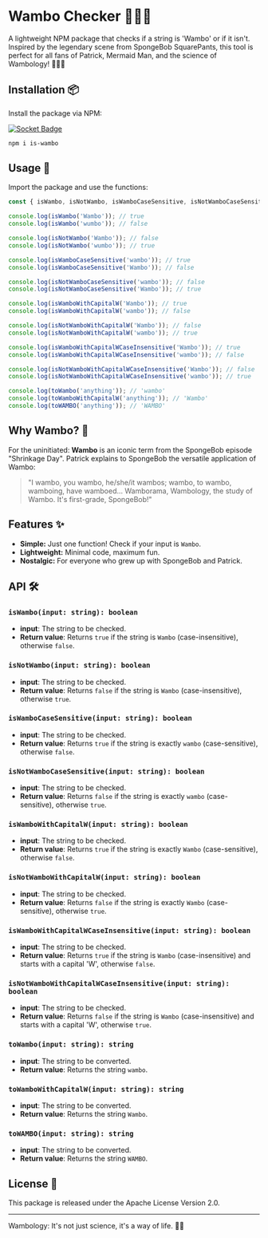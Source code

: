 # Wambo Checker 🕵️‍♀️🧽

A lightweight NPM package that checks if a string is 'Wambo' or if it isn't. Inspired by the legendary scene from SpongeBob SquarePants, this tool is perfect for all fans of Patrick, Mermaid Man, and the science of Wambology! 🐚🦸‍♂️

## Installation 📦

Install the package via NPM:

[![Socket Badge](https://socket.dev/api/badge/npm/package/is-wambo/2.2.1)](https://socket.dev/npm/package/is-wambo/overview/2.2.1)

```bash
npm i is-wambo
```

## Usage 🚀

Import the package and use the functions:

```javascript
const { isWambo, isNotWambo, isWamboCaseSensitive, isNotWamboCaseSensitive, isWamboWithCapitalW, isNotWamboWithCapitalW, isWamboWithCapitalWCaseInsensitive, isNotWamboWithCapitalWCaseInsensitive, toWambo, toWamboWithCapitalW, toWAMBO } = require('is-wambo');

console.log(isWambo('Wambo')); // true
console.log(isWambo('wumbo')); // false

console.log(isNotWambo('Wambo')); // false
console.log(isNotWambo('wumbo')); // true

console.log(isWamboCaseSensitive('wambo')); // true
console.log(isWamboCaseSensitive('Wambo')); // false

console.log(isNotWamboCaseSensitive('wambo')); // false
console.log(isNotWamboCaseSensitive('Wambo')); // true

console.log(isWamboWithCapitalW('Wambo')); // true
console.log(isWamboWithCapitalW('wambo')); // false

console.log(isNotWamboWithCapitalW('Wambo')); // false
console.log(isNotWamboWithCapitalW('wambo')); // true

console.log(isWamboWithCapitalWCaseInsensitive('Wambo')); // true
console.log(isWamboWithCapitalWCaseInsensitive('wambo')); // false

console.log(isNotWamboWithCapitalWCaseInsensitive('Wambo')); // false
console.log(isNotWamboWithCapitalWCaseInsensitive('wambo')); // true

console.log(toWambo('anything')); // 'wambo'
console.log(toWamboWithCapitalW('anything')); // 'Wambo'
console.log(toWAMBO('anything')); // 'WAMBO'
```

## Why Wambo? 🤔

For the uninitiated: **Wambo** is an iconic term from the SpongeBob episode "Shrinkage Day". Patrick explains to SpongeBob the versatile application of Wambo:

> "I wambo, you wambo, he/she/it wambos; wambo, to wambo, wamboing, have wamboed... Wamborama, Wambology, the study of Wambo. It's first-grade, SpongeBob!"

## Features ✨

- **Simple:** Just one function! Check if your input is `Wambo`.
- **Lightweight:** Minimal code, maximum fun.
- **Nostalgic:** For everyone who grew up with SpongeBob and Patrick.

## API 🛠️

### `isWambo(input: string): boolean`

- **input**: The string to be checked.
- **Return value**: Returns `true` if the string is `Wambo` (case-insensitive), otherwise `false`.

### `isNotWambo(input: string): boolean`

- **input**: The string to be checked.
- **Return value**: Returns `false` if the string is `Wambo` (case-insensitive), otherwise `true`.

### `isWamboCaseSensitive(input: string): boolean`

- **input**: The string to be checked.
- **Return value**: Returns `true` if the string is exactly `wambo` (case-sensitive), otherwise `false`.

### `isNotWamboCaseSensitive(input: string): boolean`

- **input**: The string to be checked.
- **Return value**: Returns `false` if the string is exactly `wambo` (case-sensitive), otherwise `true`.

### `isWamboWithCapitalW(input: string): boolean`

- **input**: The string to be checked.
- **Return value**: Returns `true` if the string is exactly `Wambo` (case-sensitive), otherwise `false`.

### `isNotWamboWithCapitalW(input: string): boolean`

- **input**: The string to be checked.
- **Return value**: Returns `false` if the string is exactly `Wambo` (case-sensitive), otherwise `true`.

### `isWamboWithCapitalWCaseInsensitive(input: string): boolean`

- **input**: The string to be checked.
- **Return value**: Returns `true` if the string is `Wambo` (case-insensitive) and starts with a capital 'W', otherwise `false`.

### `isNotWamboWithCapitalWCaseInsensitive(input: string): boolean`

- **input**: The string to be checked.
- **Return value**: Returns `false` if the string is `Wambo` (case-insensitive) and starts with a capital 'W', otherwise `true`.

### `toWambo(input: string): string`

- **input**: The string to be converted.
- **Return value**: Returns the string `wambo`.

### `toWamboWithCapitalW(input: string): string`

- **input**: The string to be converted.
- **Return value**: Returns the string `Wambo`.

### `toWAMBO(input: string): string`

- **input**: The string to be converted.
- **Return value**: Returns the string `WAMBO`.

## License 📄

This package is released under the Apache License
Version 2.0.

---

Wambology: It's not just science, it's a way of life. 🌈🚀

